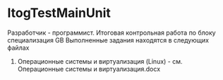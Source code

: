 # ItogTestMainUnit
Разработчик - программист. Итоговая контрольная работа по блоку специализация GB
Выполненные задания находятся в следующих файлах 
1. Операционные системы и виртуализация (Linux) - см. Операционные системы и виртуализация.docx
